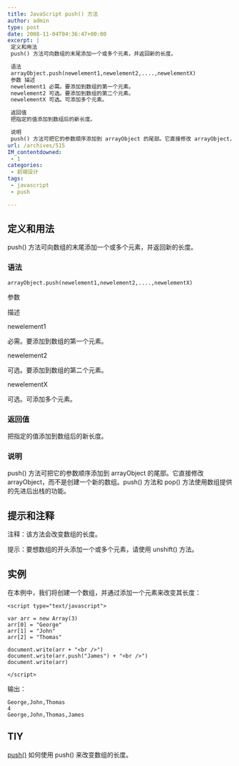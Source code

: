 ```yaml
---
title: JavaScript push() 方法
author: admin
type: post
date: 2008-11-04T04:36:47+00:00
excerpt: |
 定义和用法
 push() 方法可向数组的末尾添加一个或多个元素，并返回新的长度。

 语法
 arrayObject.push(newelement1,newelement2,....,newelementX)
 参数 描述
 newelement1 必需。要添加到数组的第一个元素。
 newelement2 可选。要添加到数组的第二个元素。
 newelementX 可选。可添加多个元素。

 返回值
 把指定的值添加到数组后的新长度。

 说明
 push() 方法可把它的参数顺序添加到 arrayObject 的尾部。它直接修改 arrayObject，而不是创建一个新的数组。push() 方法和 pop() 方法使用数组提供的先进后出栈的功能。
url: /archives/515
IM_contentdowned:
 - 1
categories:
 - 前端设计
tags:
 - javascript
 - push

---
```


## 定义和用法

push() 方法可向数组的末尾添加一个或多个元素，并返回新的长度。


### 语法

```
arrayObject.push(newelement1,newelement2,....,newelementX)
```

参数

描述

newelement1

必需。要添加到数组的第一个元素。

newelement2

可选。要添加到数组的第二个元素。

newelementX

可选。可添加多个元素。


### 返回值

把指定的值添加到数组后的新长度。


### 说明

push() 方法可把它的参数顺序添加到 arrayObject 的尾部。它直接修改 arrayObject，而不是创建一个新的数组。push() 方法和 pop() 方法使用数组提供的先进后出栈的功能。


## 提示和注释

注释：该方法会改变数组的长度。


提示：要想数组的开头添加一个或多个元素，请使用 unshift() 方法。


## 实例

在本例中，我们将创建一个数组，并通过添加一个元素来改变其长度：


```
<script type="text/javascript">

var arr = new Array(3)
arr[0] = "George"
arr[1] = "John"
arr[2] = "Thomas"

document.write(arr + "<br />")
document.write(arr.push("James") + "<br />")
document.write(arr)

</script>
```

输出：


```
George,John,Thomas
4
George,John,Thomas,James
```

## TIY

[push()](http://blog.haohtml.com/tiy/t.asp?f=jseg_push)
如何使用 push() 来改变数组的长度。